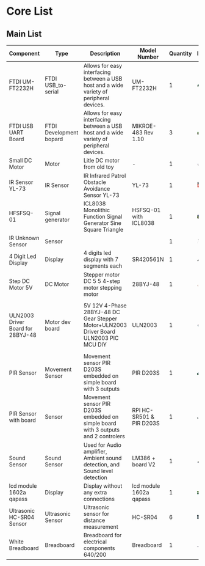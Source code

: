 # Core List

## Main List

| Component | Type   | Description | Model Number | Quantity | Image | Datasheet Link |
|-----------|--------|-------------|--------------|----------------|----------|--|
| FTDI UM-FT2232H       | FTDI USB_to-serial        | Allows for easy interfacing between a USB host and a wide variety of peripheral devices. | UM-FT2232H             | 1     | <img src="imgs/image-2.png" width="20%"/>     | [Datasheet](https://ftdichip.com/wp-content/uploads/2020/07/DS_FT2232H_Mini_Module.pdf) & [FTDI UM-FT2232H](https://ftdichip.com/products/ft2232h-mini-module/)|
| FTDI USB UART Board   | FTDI Development bopard   | Allows for easy interfacing between a USB host and a wide variety of peripheral devices. |MIKROE-483 Rev 1.10     |  3    | <img src="imgs/image-3.png" width="20%"/>     | [Datasheet](https://cdn.soselectronic.com/productdata/88/73/adb7e4e0/usb-uart-board-mikroe-483.pdf) & [FTDI USB UART Board](https://www.soselectronic.com/en-gb/products/mikroelektronika/usb-uart-board-mikroe-483-156641)|
|Small DC Motor         | Motor                     | Litle DC motor from old toy                                                               | -                     | 1     | <img src="imgs/image-4.png" width="20%"/>     |  -   |
| IR Sensor YL-73       |IR Sensor                  | IR Infrared Patrol Obstacle Avoidance Sensor YL-73                                        | YL-73                 | 1     | <img src="imgs/image-5.png" width="20%"/>     | [Datasheet](https://www.electroschematics.com/sensor-module/)  |
| HFSFSQ-01             |Signal generator           | ICL8038 Monolithic Function Signal Generator Sine Square Triangle                         | HSFSQ-01 with ICL8038 | 1     | <img src="imgs/image-6.png" width="20%"/>     | [HFSFSQ-01](https://www.tokopedia.com/inverterpower/icl8038-monolithic-function-signal-generator-sine-square-triangle?utm_source=google&utm_medium=organic&utm_campaign=pdp-seo) |
|IR Unknown Sensor      | Sensor                    |                                                                                           |                       | 1     | <img src="imgs/image-8.png" width="20%"/>     |-|
| 4 Digit Led Display   | Display                   | 4 digits led display with 7 segments each                                                 | SR420561N             | 1     | <img src="imgs/image-7.png" width="20%"/>     | [Datasheet](https://www.farnell.com/datasheets/2095876.pdf) |
| Step DC Motor 5V      | DC Motor                  | Stepper motor DC 5 5 4-step motor stepping motor                                          | 28BYJ-48              | 1     | <img src="imgs/image-9.png" width="20%"/>     | [Dastasheet](https://www.mouser.com/datasheet/2/758/stepd-01-data-sheet-1143075.pdf?srsltid=AfmBOooMq8kXL06t7RjkTK9rFObdOS10ebn7qlv5G9JIQj66WByfxLC8) |
| ULN2003 Driver Board for 28BYJ-48 | Motor dev board | 5V 12V 4-Phase 28BYJ-48 DC Gear Stepper Motor+ULN2003 Driver Board ULN2003 PIC MCU DIY  | ULN2003               | 1     | <img src="imgs/image-10.png" width="20%"/>    | [Datasheet](https://www.electronicoscaldas.com/datasheet/ULN2003A-PCB.pdf) & [5V 12V 4-Phase 28BYJ-48 DC Gear Stepper Motor+ULN2003 Driver Board ULN2003 PIC MCU DIY](https://www.oyostepper.com/goods-1268-5V-12V-4-Phase-28BYJ-48-DC-Gear-Stepper-MotorULN2003-Driver-Board-ULN2003-PIC-MCU-DIY.html) |
| PIR Sensor            | Movement Sensor           |Movement sensor PIR D203S embedded on simple board with 3 outputs                          | PIR D203S             | 1     | <img src="imgs/image-11.png" width="20%"/> | [Datasheet](https://www.futurlec.com/PIR_D203S.shtml) |
| PIR Sensor with board | Sensor |Movement sensor PIR D203S embedded on simple board with 3 outputs and 2 controlers                            | RPI HC-SR501 & PIR D203S |  1 | <img src="imgs/image-12.png" width="20%"/>|   [Datasheet](https://www.mpja.com/download/31227sc.pdf) |
| Sound Sensor          | Sound Sensor              | Used for Audio amplifier, Ambient sound detection, and Sound level detection              | LM386 + board V2      | 1     | <img src="imgs/image-13.png" width="20%"/>| [Datasheet](https://www.waveshare.com/sound-sensor.htm) |
| lcd module 1602a qapass | Display                 | Display without any extra connections                                                     | lcd module 1602a qapass | 1   | <img src="imgs/image.png" width="20%"/> | [Datasheet](https://www.opldisplaytec.com/article/60409) |
| Ultrasonic HC-SR04 Sensor |Ultrasonic Sensor      | Ultrasonic sensor for distance measurement                                                | HC-SR04               | 6     |  <img src="imgs/image-1.png" width="20%"/>  | [Datasheet](https://cdn.sparkfun.com/datasheets/Sensors/Proximity/HCSR04.pdf)
| White Breadboard      | Breadboard                | Breadboard for electrical components 640/200                                              | Breadboard            | 1     | <img src="imgs/image-14.png" width="20%"/> | |

